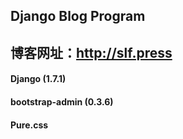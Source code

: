 ## Django Blog Program ##

## 博客网址：http://slf.press ##

#### Django (1.7.1) ####
#### bootstrap-admin (0.3.6) ####
#### Pure.css ####
